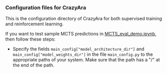 ### Configuration files for CrazyAra

This is the configuration directory of CrazyAra for both supervised training and reinforcement learning.

If you want to test sample MCTS predictions in [MCTS_eval_demo.ipynb](https://github.com/QueensGambit/CrazyAra/blob/master/DeepCrazyhouse/src/samples/MCTS_eval_demo.ipynb),
 then follow these steps:

*   Specify the fields `main_config["model_architecture_dir"]` and `main_config["model_weights_dir"]` in the file
    `main_config.py` to the appropriate paths of your system. Make sure that the path has a "/" at the end of the path.
